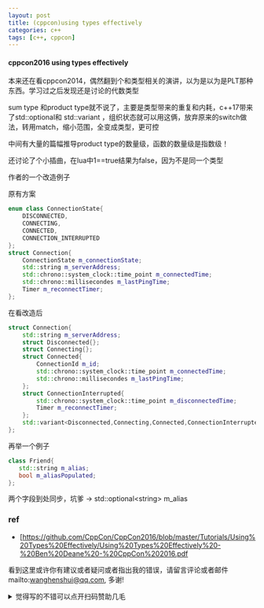 ```yaml
---
layout: post
title: (cppcon)using types effectively
categories: c++
tags: [c++, cppcon]
---
```

  

#### cppcon2016 using types effectively

本来还在看cppcon2014，偶然翻到个和类型相关的演讲，以为是以为是PLT那种东西。学习过之后发现还是讨论的代数类型



sum type 和product type就不说了，主要是类型带来的重复和内耗，c++17带来了std::optional和 std::variant ，组织状态就可以用这俩，放弃原来的switch做法，转用match，缩小范围，全变成类型，更可控

中间有大量的篇幅推导product type的数量级，函数的数量级是指数级！

还讨论了个小插曲，在lua中1==true结果为false，因为不是同一个类型



作者的一个改造例子

原有方案

```c++
enum class ConnectionState{
    DISCONNECTED,
    CONNECTING,
    CONNECTED,
    CONNECTION_INTERRUPTED
};
struct Connection{
    ConnectionState m_connectionState;
    std::string m_serverAddress;
    std::chrono::system_clock::time_point m_connectedTime;
    std::chrono::millisecondes m_lastPingTime;
    Timer m_reconnectTimer;
};
```

 在看改造后

```c++
struct Connection{
    std::string m_serverAddress;
    struct Disconnected{};
    struct Connecting{};
    struct Connected{
        ConnectionId m_id;
        std::chrono::system_clock::time_point m_connectedTime;
        std::chrono::millisecondes m_lastPingTime;
    };
    struct ConnectionInterrupted{
        std::chrono::system_clock::time_point m_disconnectedTime;
        Timer m_reconnectTimer;
    };
    std::variant<Disconnected,Connecting,Connected,ConnectionInterrupted> m_connection;
};
```



再举一个例子

 ```c++
class Friend{
    std::string m_alias;
    bool m_aliasPopulated;
};
 ```

 两个字段到处同步，坑爹 -> std::optional\<string> m_alias



### ref

- [https://github.com/CppCon/CppCon2016/blob/master/Tutorials/Using%20Types%20Effectively/Using%20Types%20Effectively%20-%20Ben%20Deane%20-%20CppCon%202016.pdf

看到这里或许你有建议或者疑问或者指出我的错误，请留言评论或者邮件mailto:wanghenshui@qq.com, 多谢! 
<details>
<summary>觉得写的不错可以点开扫码赞助几毛</summary>
<img src="https://wanghenshui.github.io/assets/wepay.png" alt="微信转账">
</details>
